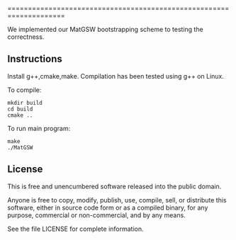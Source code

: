 
====================================================================


We implemented our MatGSW bootstrapping scheme to testing the correctness.



Instructions
------------
Install g++,cmake,make. Compilation has been tested using g++ on Linux.

To compile:

	mkdir build
    cd build
    cmake ..


To run main program:

	make
    ./MatGSW



License
-------
This is free and unencumbered software released into the public domain.

Anyone is free to copy, modify, publish, use, compile, sell, or distribute this software, either in source code form or as a compiled binary, for any purpose, commercial or non-commercial, and by any means.

See the file LICENSE for complete information.
